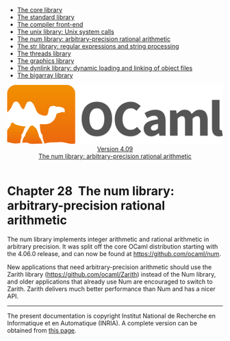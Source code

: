 <!-- ((! set title Manual !)) ((! set documentation !)) ((! set manual !)) ((! set nobreadcrumb !)) -->
<div class="manual content"><ul class="part_menu"><li><a href="core.html">The core library</a></li><li><a href="stdlib.html">The standard library</a></li><li><a href="parsing.html">The compiler front-end</a></li><li><a href="libunix.html">The unix library: Unix system calls</a></li><li class="active"><a href="libnum.html">The num library: arbitrary-precision rational arithmetic</a></li><li><a href="libstr.html">The str library: regular expressions and string processing</a></li><li><a href="libthreads.html">The threads library</a></li><li><a href="libgraph.html">The graphics library</a></li><li><a href="libdynlink.html">The dynlink library: dynamic loading and linking of object files</a></li><li><a href="libbigarray.html">The bigarray library</a></li></ul><header><nav class="toc brand"><a class="brand" href="https://ocaml.org/"><img src="colour-logo-gray.svg" class="svg" alt="OCaml"></a></nav><nav class="toc"><div class="toc_version"><a href="/docs" id="version-select">Version 4.09</a></div><div class="toc_title"><a href="#">The num library: arbitrary-precision rational arithmetic</a></div></nav></header>




<h1 class="chapter" id="sec562"><span>Chapter 28</span>&nbsp;&nbsp;The num library: arbitrary-precision rational arithmetic</h1>
<p>The <span class="c003">num</span> library implements integer arithmetic and rational
arithmetic in arbitrary precision. It was split off the core
OCaml distribution starting with the 4.06.0 release, and can now be found
at <a href="https://github.com/ocaml/num"><span class="c003">https://github.com/ocaml/num</span></a>.</p><p>New applications that need arbitrary-precision arithmetic should use the
<span class="c003">Zarith</span> library (<a href="https://github.com/ocaml/Zarith"><span class="c003">https://github.com/ocaml/Zarith</span></a>) instead of the <span class="c003">Num</span>
library, and older applications that already use <span class="c003">Num</span> are encouraged to
switch to <span class="c003">Zarith</span>. <span class="c003">Zarith</span> delivers much better performance than <span class="c003">Num</span>
and has a nicer API.

</p>
<hr>





<div class="copyright">The present documentation is copyright Institut National de Recherche en Informatique et en Automatique (INRIA). A complete version can be obtained from <a href="http://caml.inria.fr/pub/docs/manual-ocaml/">this page</a>.</div></div>
